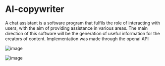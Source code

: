 # AI-copywriter

A chat assistant is a software program that fulfils the role of interacting with users, with the aim of providing assistance in various areas. 
The main direction of this software will be the generation of useful information for the creators of content.
Implementation was made through the openai API

![image](https://github.com/calinsas23/AI-copywriter/assets/103383246/89892a4e-522a-4be2-aee8-10e8e9368c18)

![image](https://github.com/calinsas23/AI-copywriter/assets/103383246/dc494b47-9b2c-43de-8ae2-c754a3740353)
